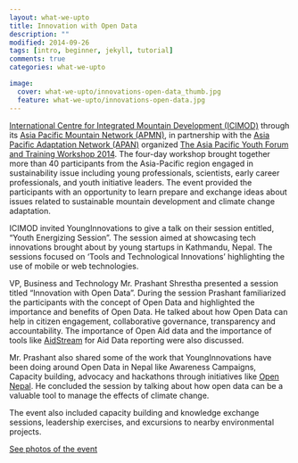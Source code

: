 ```yaml
---
layout: what-we-upto 
title: Innovation with Open Data
description: ""
modified: 2014-09-26
tags: [intro, beginner, jekyll, tutorial]
comments: true
categories: what-we-upto

image:
  cover: what-we-upto/innovations-open-data_thumb.jpg
  feature: what-we-upto/innovations-open-data.jpg
---
```


<div class="layout work-description">
<p><a href="http://icimod.org" target="_blank">International Centre for Integrated Mountain Development (ICIMOD)</a> through its <a href="http://www.icimod.org/?q=1522" target="_blank">Asia Pacific Mountain Network (APMN)</a>, in partnership with the <a href="http://www.apan-gan.net" target="_blank">Asia Pacific Adaptation Network (APAN)</a> organized <a href="http://www.icimod.org/apyf2014" target="_blank">The Asia Pacific Youth Forum and Training Workshop 2014</a>. The four-day workshop brought together more than 40 participants from the Asia-Pacific region engaged in sustainability issue including young professionals, scientists, early career professionals, and youth initiative leaders.  The event provided the participants with an opportunity to learn prepare and exchange ideas about issues related to sustainable mountain development and climate change adaptation.</p>

<p>ICIMOD invited YoungInnovations to give a talk on their session entitled, “Youth Energizing Session”. The session aimed at showcasing tech innovations brought about by young startups in Kathmandu, Nepal. The sessions focused on ‘Tools and Technological Innovations’ highlighting the use of mobile or web technologies.</p>

<p>VP, Business and Technology Mr. Prashant Shrestha presented a session titled “Innovation with Open Data”. During the session Prashant familiarized the participants with the concept of Open Data and highlighted the importance and benefits of Open Data. He talked about how Open Data can help in citizen engagement, collaborative governance, transparency and accountability. The importance of Open Aid data and the importance of tools like <a href="http://aidstream.org" target="_blank">AidStream</a> for Aid Data reporting were also discussed.</p>

<p>Mr. Prashant also shared some of the work that YoungInnovations have been doing around Open Data in Nepal like Awareness Campaigns, Capacity building, advocacy and hackathons through initiatives like <a href="http://opennepal.net" target="_blank">Open Nepal</a>. He concluded the session by talking about how open data can be a valuable tool to manage the effects of climate change.</p>

<p>The event also included capacity building and knowledge exchange sessions, leadership exercises, and excursions to nearby environmental projects.</p>

<p><a href="https://www.flickr.com/photos/127267759@N06/sets/72157647957249211/" target="_blank">See photos of the event</a></p>

</div>

<!--
<div class="screenshot-wrapper">
<div class="layout inner-screenshot">
<div class="screenshot">
<img src="{{ site.url }}/images/work/fightvaw/fightvawimg-3.png"/> 
</div>
<div class="screenshot">
<img src="{{ site.url }}/images/work/fightvaw/fightvawimg-4.png"/> 
</div>
</div>
</div>
-->


